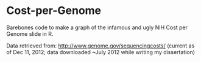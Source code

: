 Cost-per-Genome
===============

Barebones code to make a graph of the infamous and ugly NIH Cost per Genome slide in R.

Data retrieved from: http://www.genome.gov/sequencingcosts/  (current as of Dec 11, 2012; data downloaded ~July 2012 while writing my dissertation)
